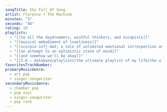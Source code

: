 ```yaml
---
songTitle: Sky Full Of Song
artist: Florence + The Machine
minutes: "3"
seconds: "46"
rating: 10
playlists:
  - "[[to all the daydreamers, wishful thinkers, and escapists]]"
  - "[[musical embodiment of loneliness]]"
  - "[[scorpio-infj-4w5; a tale of unlimited emotional introspection and arcane bullshit]]"
  - "[[an attempt to an optimistic state of mind]]"
  - "[[and somehow we'll be okay]]"
  - "[[5.8 — database/playlists/the ultimate playlist of my life|the ultimate playlist of my life]]"
favoritesTrackNumber:
primaryMusicGenre:
  - art pop
  - singer-songwriter
secondaryMusicGenre:
  - chamber pop
  - pop soul
  - singer-songwriter
  - pop rock
---
```

